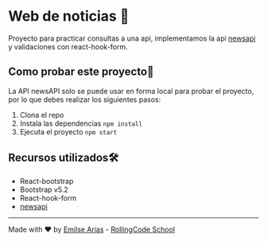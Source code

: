 # Web de noticias 📝​

Proyecto para practicar consultas a una api, implementamos la api [newsapi](https://newsapi.org/) y validaciones con react-hook-form.

## Como probar este proyecto ​📱​

La API newsAPI solo se puede usar en forma local para probar el proyecto, por lo que debes realizar los siguientes pasos:

1. Clona el repo 
1. Instala las dependencias `npm install`
1. Ejecuta el proyecto `npm start`


## Recursos utilizados ​🛠️​

- React-bootstrap
- Bootstrap v5.2
- React-hook-form 
- [newsapi](https://newsapi.org/)

___

Made with ❤️ by [Emilse Arias](https://github.com/earias08) - [RollingCode School](https://rollingcodeschool.com/)